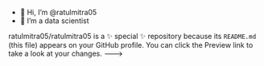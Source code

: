 - 👋 Hi, I’m @ratulmitra05
- 👀 I’m a data scientist

ratulmitra05/ratulmitra05 is a ✨ special ✨ repository because its `README.md` (this file) appears on your GitHub profile.
You can click the Preview link to take a look at your changes.
--->
